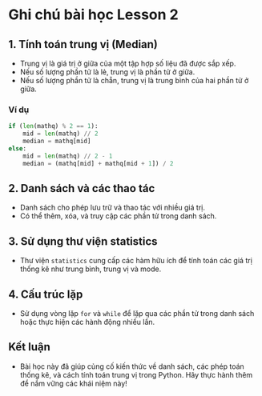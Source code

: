 # Ghi chú bài học Lesson 2

## 1. Tính toán trung vị (Median)

- Trung vị là giá trị ở giữa của một tập hợp số liệu đã được sắp xếp.
- Nếu số lượng phần tử là lẻ, trung vị là phần tử ở giữa.
- Nếu số lượng phần tử là chẵn, trung vị là trung bình của hai phần tử ở giữa.

### Ví dụ

```python
if (len(mathq) % 2 == 1):
    mid = len(mathq) // 2
    median = mathq[mid]
else:
    mid = len(mathq) // 2 - 1
    median = (mathq[mid] + mathq[mid + 1]) / 2
```

## 2. Danh sách và các thao tác

- Danh sách cho phép lưu trữ và thao tác với nhiều giá trị.
- Có thể thêm, xóa, và truy cập các phần tử trong danh sách.

## 3. Sử dụng thư viện statistics

- Thư viện `statistics` cung cấp các hàm hữu ích để tính toán các giá trị thống kê như trung bình, trung vị và mode.

## 4. Cấu trúc lặp

- Sử dụng vòng lặp `for` và `while` để lặp qua các phần tử trong danh sách hoặc thực hiện các hành động nhiều lần.

## Kết luận

- Bài học này đã giúp củng cố kiến thức về danh sách, các phép toán thống kê, và cách tính toán trung vị trong Python. Hãy thực hành thêm để nắm vững các khái niệm này!
